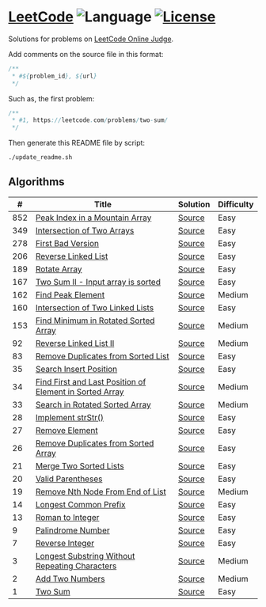 # [LeetCode](https://leetcode.com/problemset/all/) ![Language](https://img.shields.io/badge/language-Java-orange.svg) [![License](https://img.shields.io/badge/license-MIT-blue.svg)](./LICENSE.md)

Solutions for problems on [LeetCode Online Judge](https://leetcode.com/).

Add comments on the source file in this format:

```java
/**
 * #${problem_id}, ${url}
 */
```

Such as, the first problem:

```java
/**
 * #1, https://leetcode.com/problems/two-sum/
 */
```

Then generate this README file by script:

```bash
./update_readme.sh
```

## Algorithms

| # | Title | Solution | Difficulty |
|---| ----- | -------- | ---------- |
| 852 | [Peak Index in a Mountain Array](https://leetcode.com/problems/peak-index-in-a-mountain-array/) | [Source](./src/main/java/io/xkniu/github/leetcode/PeakIndexInAMountainArray.java) | Easy |
| 349 | [Intersection of Two Arrays](https://leetcode.com/problems/intersection-of-two-arrays/) | [Source](./src/main/java/io/xkniu/github/leetcode/IntersectionOfTwoArrays.java) | Easy |
| 278 | [First Bad Version](https://leetcode.com/problems/first-bad-version/) | [Source](./src/main/java/io/xkniu/github/leetcode/FirstBadVersion.java) | Easy |
| 206 | [Reverse Linked List](https://leetcode.com/problems/reverse-linked-list/) | [Source](./src/main/java/io/xkniu/github/leetcode/ReverseLinkedList.java) | Easy |
| 189 | [Rotate Array](https://leetcode.com/problems/rotate-array/) | [Source](./src/main/java/io/xkniu/github/leetcode/RotateArray.java) | Easy |
| 167 | [Two Sum II - Input array is sorted](https://leetcode.com/problems/two-sum-ii-input-array-is-sorted/) | [Source](./src/main/java/io/xkniu/github/leetcode/TwoSumII.java) | Easy |
| 162 | [Find Peak Element](https://leetcode.com/problems/find-peak-element/) | [Source](./src/main/java/io/xkniu/github/leetcode/FindPeakElement.java) | Medium |
| 160 | [Intersection of Two Linked Lists](https://leetcode.com/problems/intersection-of-two-linked-lists/) | [Source](./src/main/java/io/xkniu/github/leetcode/IntersectionOfTwoLinkedLists.java) | Easy |
| 153 | [Find Minimum in Rotated Sorted Array](https://leetcode.com/problems/find-minimum-in-rotated-sorted-array/) | [Source](./src/main/java/io/xkniu/github/leetcode/FindMinimumInRotatedSortedArray.java) | Medium |
| 92 | [Reverse Linked List II](https://leetcode.com/problems/reverse-linked-list-ii/) | [Source](./src/main/java/io/xkniu/github/leetcode/ReverseLinkedListII.java) | Medium |
| 83 | [Remove Duplicates from Sorted List](https://leetcode.com/problems/remove-duplicates-from-sorted-list/) | [Source](./src/main/java/io/xkniu/github/leetcode/RemoveDuplicatesFromSortedList.java) | Easy |
| 35 | [Search Insert Position](https://leetcode.com/problems/search-insert-position/) | [Source](./src/main/java/io/xkniu/github/leetcode/SearchInsertPosition.java) | Easy |
| 34 | [Find First and Last Position of Element in Sorted Array](https://leetcode.com/problems/find-first-and-last-position-of-element-in-sorted-array/) | [Source](./src/main/java/io/xkniu/github/leetcode/FindFirstAndLastPositionOfElementInSortedArray.java) | Medium |
| 33 | [Search in Rotated Sorted Array](https://leetcode.com/problems/search-in-rotated-sorted-array/) | [Source](./src/main/java/io/xkniu/github/leetcode/SearchInRotatedSortedArray.java) | Medium |
| 28 | [Implement strStr()](https://leetcode.com/problems/implement-strstr/) | [Source](./src/main/java/io/xkniu/github/leetcode/ImplementStrStr.java) | Easy |
| 27 | [Remove Element](https://leetcode.com/problems/remove-element/) | [Source](./src/main/java/io/xkniu/github/leetcode/RemoveElement.java) | Easy |
| 26 | [Remove Duplicates from Sorted Array](https://leetcode.com/problems/remove-duplicates-from-sorted-array/) | [Source](./src/main/java/io/xkniu/github/leetcode/RemoveDuplicatesFromSortedArray.java) | Easy |
| 21 | [Merge Two Sorted Lists](https://leetcode.com/problems/merge-two-sorted-lists/) | [Source](./src/main/java/io/xkniu/github/leetcode/MergeTwoSortedLists.java) | Easy |
| 20 | [Valid Parentheses](https://leetcode.com/problems/valid-parentheses/) | [Source](./src/main/java/io/xkniu/github/leetcode/ValidParentheses.java) | Easy |
| 19 | [Remove Nth Node From End of List](https://leetcode.com/problems/remove-nth-node-from-end-of-list/) | [Source](./src/main/java/io/xkniu/github/leetcode/RemoveNthNodeFromEndOfList.java) | Medium |
| 14 | [Longest Common Prefix](https://leetcode.com/problems/longest-common-prefix/) | [Source](./src/main/java/io/xkniu/github/leetcode/LongestCommonPrefix.java) | Easy |
| 13 | [Roman to Integer](https://leetcode.com/problems/roman-to-integer/) | [Source](./src/main/java/io/xkniu/github/leetcode/RomanToInteger.java) | Easy |
| 9 | [Palindrome Number](https://leetcode.com/problems/palindrome-number/) | [Source](./src/main/java/io/xkniu/github/leetcode/PalindromeNumber.java) | Easy |
| 7 | [Reverse Integer](https://leetcode.com/problems/reverse-integer/) | [Source](./src/main/java/io/xkniu/github/leetcode/ReverseInteger.java) | Easy |
| 3 | [Longest Substring Without Repeating Characters](https://leetcode.com/problems/longest-substring-without-repeating-characters/) | [Source](./src/main/java/io/xkniu/github/leetcode/LongestSubstringWithoutRepeatingCharacters.java) | Medium |
| 2 | [Add Two Numbers](https://leetcode.com/problems/add-two-numbers/) | [Source](./src/main/java/io/xkniu/github/leetcode/AddTwoNumbers.java) | Medium |
| 1 | [Two Sum](https://leetcode.com/problems/two-sum/) | [Source](./src/main/java/io/xkniu/github/leetcode/TwoSum.java) | Easy |
